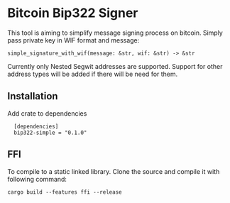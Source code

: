 
# Bitcoin Bip322 Signer

This tool is aiming to simplify message signing process on bitcoin. Simply pass private key in WIF format and message:
```
simple_signature_with_wif(message: &str, wif: &str) -> &str
```



Currently only Nested Segwit addresses are supported. Support for other address types will be added if there will be need for them.


## Installation

Add crate to dependencies

```
  [dependencies]
  bip322-simple = "0.1.0"
```


## FFI

To compile to a static linked library. Clone the source and compile it with following command:

```
cargo build --features ffi --release
```